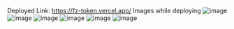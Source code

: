 Deployed Link: https://fz-token.vercel.app/
Images while deploying
![image](https://github.com/vivekmishra9631/fzToken/assets/114434748/03647735-37fb-4083-9219-df397920a267)
![image](https://github.com/vivekmishra9631/fzToken/assets/114434748/4b507d8e-0fc7-4f1a-beb5-67039a465d51)
![image](https://github.com/vivekmishra9631/fzToken/assets/114434748/bc83099a-4cb0-4f9c-8146-8dfff09cca2d)
![image](https://github.com/vivekmishra9631/fzToken/assets/114434748/885fa5f0-0c6d-47bd-aa40-eed48ecdefaa)
![image](https://github.com/vivekmishra9631/fzToken/assets/114434748/a6149ae3-1c4e-4ad3-a1e4-1365929367e5)
![image](https://github.com/vivekmishra9631/fzToken/assets/114434748/f6bd1685-cd76-4a12-9d10-a4bdd55c04e4)


